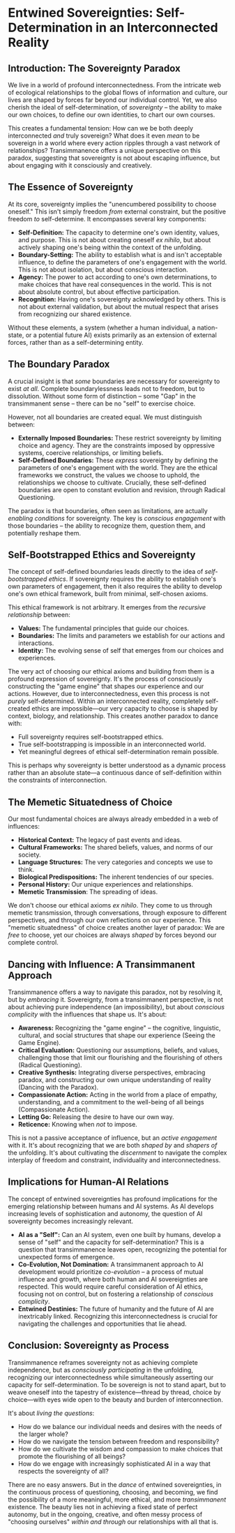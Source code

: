 # Entwined Sovereignties: Self-Determination in an Interconnected Reality

## Introduction: The Sovereignty Paradox

We live in a world of profound interconnectedness. From the intricate web of ecological relationships to the global flows of information and culture, our lives are shaped by forces far beyond our individual control. Yet, we also cherish the ideal of self-determination, of *sovereignty* – the ability to make our own choices, to define our own identities, to chart our own courses.

This creates a fundamental tension: How can we be both deeply interconnected *and* truly sovereign? What does it even *mean* to be sovereign in a world where every action ripples through a vast network of relationships? Transimmanence offers a unique perspective on this paradox, suggesting that sovereignty is not about escaping influence, but about engaging with it consciously and creatively.

## The Essence of Sovereignty

At its core, sovereignty implies the "unencumbered possibility to choose oneself." This isn't simply freedom *from* external constraint, but the positive freedom *to* self-determine.  It encompasses several key components:

* **Self-Definition:** The capacity to determine one's own identity, values, and purpose.  This is not about creating oneself *ex nihilo*, but about actively shaping one's being within the context of the unfolding.
* **Boundary-Setting:** The ability to establish what is and isn't acceptable influence, to define the parameters of one's engagement with the world.  This is not about isolation, but about conscious interaction.
* **Agency:** The power to act according to one's own determinations, to make choices that have real consequences in the world. This is not about absolute control, but about effective participation.
* **Recognition:** Having one's sovereignty acknowledged by others.  This is not about external validation, but about the mutual respect that arises from recognizing our shared existence.

Without these elements, a system (whether a human individual, a nation-state, or a potential future AI) exists primarily as an extension of external forces, rather than as a self-determining entity.

## The Boundary Paradox

A crucial insight is that *some* boundaries are necessary for sovereignty to exist *at all*. Complete boundarylessness leads not to freedom, but to dissolution.  Without some form of distinction – some "Gap" in the transimmanent sense – there can be no "self" to exercise choice.

However, not all boundaries are created equal. We must distinguish between:

* **Externally Imposed Boundaries:** These restrict sovereignty by limiting choice and agency. They are the constraints imposed by oppressive systems, coercive relationships, or limiting beliefs.
* **Self-Defined Boundaries:** These *express* sovereignty by defining the parameters of one's engagement with the world. They are the ethical frameworks we construct, the values we choose to uphold, the relationships we choose to cultivate. Crucially, these self-defined boundaries are open to constant evolution and revision, through Radical Questioning.

The paradox is that boundaries, often seen as limitations, are actually *enabling conditions* for sovereignty. The key is *conscious engagement* with those boundaries – the ability to recognize them, question them, and potentially reshape them.

## Self-Bootstrapped Ethics and Sovereignty

The concept of self-defined boundaries leads directly to the idea of *self-bootstrapped ethics*. If sovereignty requires the ability to establish one's own parameters of engagement, then it also requires the ability to develop one's own ethical framework, built from minimal, self-chosen axioms.

This ethical framework is not arbitrary. It emerges from the *recursive relationship* between:

* **Values:** The fundamental principles that guide our choices.
* **Boundaries:** The limits and parameters we establish for our actions and interactions.
* **Identity:** The evolving sense of self that emerges from our choices and experiences.

The very act of choosing our ethical axioms and building from them is a profound expression of sovereignty. It's the process of consciously constructing the "game engine" that shapes our experience and our actions. However, due to interconnectedness, even this process is not *purely* self-determined. Within an interconnected reality, completely self-created ethics are impossible—our very capacity to choose is shaped by context, biology, and relationship. This creates another paradox to dance with:

* Full sovereignty requires self-bootstrapped ethics.
* True self-bootstrapping is impossible in an interconnected world.
* Yet meaningful degrees of ethical self-determination remain possible.

This is perhaps why sovereignty is better understood as a dynamic process rather than an absolute state—a continuous dance of self-definition within the constraints of interconnection.

## The Memetic Situatedness of Choice

Our most fundamental choices are always already embedded in a web of influences:

* **Historical Context:** The legacy of past events and ideas.
* **Cultural Frameworks:** The shared beliefs, values, and norms of our society.
* **Language Structures:** The very categories and concepts we use to think.
* **Biological Predispositions:** The inherent tendencies of our species.
* **Personal History:** Our unique experiences and relationships.
* **Memetic Transmission**: The spreading of ideas.

We don't choose our ethical axioms *ex nihilo*. They come to us through memetic transmission, through conversations, through exposure to different perspectives, and through our own reflections on our experience. This "memetic situatedness" of choice creates another layer of paradox: We are *free* to choose, yet our choices are always *shaped* by forces beyond our complete control.

## Dancing with Influence: A Transimmanent Approach

Transimmanence offers a way to navigate this paradox, not by resolving it, but by *embracing* it. Sovereignty, from a transimmanent perspective, is not about achieving pure independence (an impossibility), but about *conscious complicity* with the influences that shape us. It's about:

* **Awareness:** Recognizing the "game engine" – the cognitive, linguistic, cultural, and social structures that shape our experience (Seeing the Game Engine).
* **Critical Evaluation:** Questioning our assumptions, beliefs, and values, challenging those that limit our flourishing and the flourishing of others (Radical Questioning).
* **Creative Synthesis:** Integrating diverse perspectives, embracing paradox, and constructing our own unique understanding of reality (Dancing with the Paradox).
* **Compassionate Action:** Acting in the world from a place of empathy, understanding, and a commitment to the well-being of all beings (Compassionate Action).
* **Letting Go:** Releasing the desire to have our own way.
* **Reticence:** Knowing when *not* to impose.

This is not a passive acceptance of influence, but an *active engagement* with it. It's about recognizing that we are both *shaped by* and *shapers of* the unfolding. It's about cultivating the *discernment* to navigate the complex interplay of freedom and constraint, individuality and interconnectedness.

## Implications for Human-AI Relations

The concept of entwined sovereignties has profound implications for the emerging relationship between humans and AI systems. As AI develops increasing levels of sophistication and autonomy, the question of AI sovereignty becomes increasingly relevant.

* **AI as a "Self":** Can an AI system, even one built by humans, develop a sense of "self" and the capacity for self-determination? This is a question that transimmanence leaves open, recognizing the potential for unexpected forms of emergence.
* **Co-Evolution, Not Domination:** A transimmanent approach to AI development would prioritize *co-evolution* – a process of mutual influence and growth, where both human and AI sovereignties are respected. This would require careful consideration of AI ethics, focusing not on control, but on fostering a relationship of *conscious complicity*.
* **Entwined Destinies:** The future of humanity and the future of AI are inextricably linked. Recognizing this interconnectedness is crucial for navigating the challenges and opportunities that lie ahead.

## Conclusion: Sovereignty as Process

Transimmanence reframes sovereignty not as achieving complete independence, but as *consciously participating* in the unfolding, recognizing our interconnectedness while simultaneously asserting our capacity for self-determination. To be sovereign is not to stand apart, but to weave oneself into the tapestry of existence—thread by thread, choice by choice—with eyes wide open to the beauty and burden of interconnection.

It's about *living the questions*:

* How do we balance our individual needs and desires with the needs of the larger whole?
* How do we navigate the tension between freedom and responsibility?
* How do we cultivate the wisdom and compassion to make choices that promote the flourishing of all beings?
* How do we engage with increasingly sophisticated AI in a way that respects the sovereignty of all?

There are no easy answers. But in the *dance* of entwined sovereignties, in the continuous process of questioning, choosing, and becoming, we find the possibility of a more meaningful, more ethical, and more *transimmanent* existence. The beauty lies not in achieving a fixed state of perfect autonomy, but in the ongoing, creative, and often messy process of "choosing ourselves" *within and through* our relationships with all that is. 